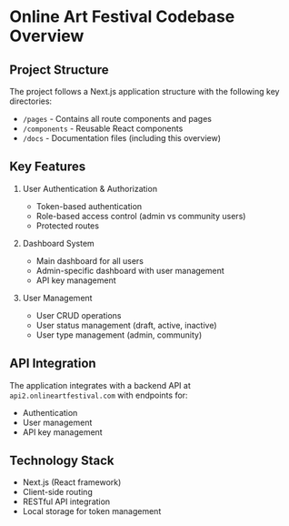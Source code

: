 # Online Art Festival Codebase Overview

## Project Structure
The project follows a Next.js application structure with the following key directories:

- `/pages` - Contains all route components and pages
- `/components` - Reusable React components
- `/docs` - Documentation files (including this overview)

## Key Features
1. User Authentication & Authorization
   - Token-based authentication
   - Role-based access control (admin vs community users)
   - Protected routes

2. Dashboard System
   - Main dashboard for all users
   - Admin-specific dashboard with user management
   - API key management

3. User Management
   - User CRUD operations
   - User status management (draft, active, inactive)
   - User type management (admin, community)

## API Integration
The application integrates with a backend API at `api2.onlineartfestival.com` with endpoints for:
- Authentication
- User management
- API key management

## Technology Stack
- Next.js (React framework)
- Client-side routing
- RESTful API integration
- Local storage for token management 